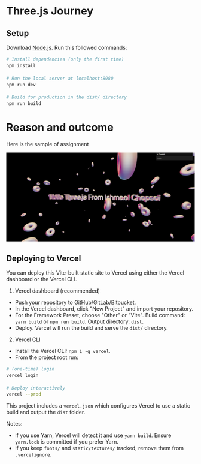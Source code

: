 # Three.js Journey

## Setup

Download [Node.js](https://nodejs.org/en/download/).
Run this followed commands:

```bash
# Install dependencies (only the first time)
npm install

# Run the local server at localhost:8080
npm run dev

# Build for production in the dist/ directory
npm run build
```

<!-- Adding image of how the text will look like -->

# Reason and outcome

Here is the sample of assignment

![alt text](image.png)

## Deploying to Vercel

You can deploy this Vite-built static site to Vercel using either the Vercel dashboard or the Vercel CLI.

1. Vercel dashboard (recommended)

- Push your repository to GitHub/GitLab/Bitbucket.
- In the Vercel dashboard, click "New Project" and import your repository.
- For the Framework Preset, choose "Other" or "Vite". Build command: `yarn build` or `npm run build`. Output directory: `dist`.
- Deploy. Vercel will run the build and serve the `dist/` directory.

2. Vercel CLI

- Install the Vercel CLI: `npm i -g vercel`.
- From the project root run:

```bash
# (one-time) login
vercel login

# Deploy interactively
vercel --prod
```

This project includes a `vercel.json` which configures Vercel to use a static build and output the `dist` folder.

Notes:

- If you use Yarn, Vercel will detect it and use `yarn build`. Ensure `yarn.lock` is committed if you prefer Yarn.
- If you keep `fonts/` and `static/textures/` tracked, remove them from `.vercelignore`.
